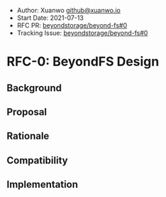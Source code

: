 - Author: Xuanwo <github@xuanwo.io>
- Start Date: 2021-07-13
- RFC PR: [beyondstorage/beyond-fs#0](https://github.com/beyondstorage/beyond-fs/issues/0)
- Tracking Issue: [beyondstorage/beyond-fs#0](https://github.com/beyondstorage/beyond-fs/issues/0)

# RFC-0: BeyondFS Design

## Background

## Proposal

## Rationale

## Compatibility

## Implementation
